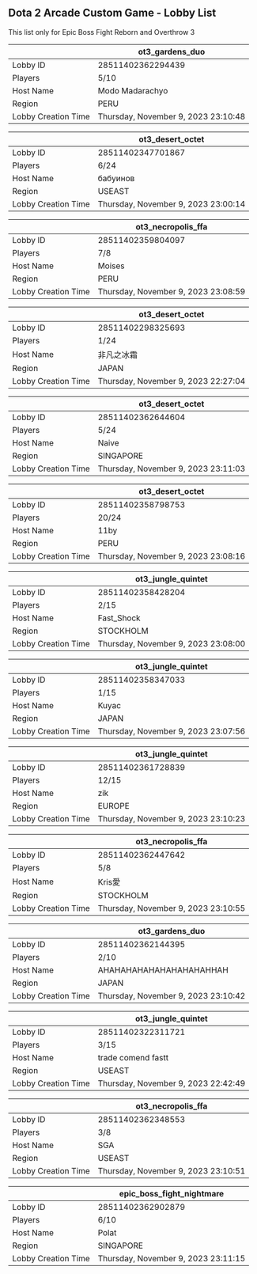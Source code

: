 ## Dota 2 Arcade Custom Game - Lobby List

This list only for Epic Boss Fight Reborn and Overthrow 3

|  | ot3_gardens_duo |
| ------ | ------ |
| Lobby ID | 28511402362294439 |
| Players | 5/10 |
| Host Name | Modo Madarachyo |
| Region | PERU |
| Lobby Creation Time | Thursday, November 9, 2023 23:10:48 |


|  | ot3_desert_octet |
| ------ | ------ |
| Lobby ID | 28511402347701867 |
| Players | 6/24 |
| Host Name | бабуинов |
| Region | USEAST |
| Lobby Creation Time | Thursday, November 9, 2023 23:00:14 |


|  | ot3_necropolis_ffa |
| ------ | ------ |
| Lobby ID | 28511402359804097 |
| Players | 7/8 |
| Host Name | Moises |
| Region | PERU |
| Lobby Creation Time | Thursday, November 9, 2023 23:08:59 |


|  | ot3_desert_octet |
| ------ | ------ |
| Lobby ID | 28511402298325693 |
| Players | 1/24 |
| Host Name | 非凡之冰霜 |
| Region | JAPAN |
| Lobby Creation Time | Thursday, November 9, 2023 22:27:04 |


|  | ot3_desert_octet |
| ------ | ------ |
| Lobby ID | 28511402362644604 |
| Players | 5/24 |
| Host Name | Naive |
| Region | SINGAPORE |
| Lobby Creation Time | Thursday, November 9, 2023 23:11:03 |


|  | ot3_desert_octet |
| ------ | ------ |
| Lobby ID | 28511402358798753 |
| Players | 20/24 |
| Host Name | 11by |
| Region | PERU |
| Lobby Creation Time | Thursday, November 9, 2023 23:08:16 |


|  | ot3_jungle_quintet |
| ------ | ------ |
| Lobby ID | 28511402358428204 |
| Players | 2/15 |
| Host Name | Fast_Shock |
| Region | STOCKHOLM |
| Lobby Creation Time | Thursday, November 9, 2023 23:08:00 |


|  | ot3_jungle_quintet |
| ------ | ------ |
| Lobby ID | 28511402358347033 |
| Players | 1/15 |
| Host Name | Kuyac |
| Region | JAPAN |
| Lobby Creation Time | Thursday, November 9, 2023 23:07:56 |


|  | ot3_jungle_quintet |
| ------ | ------ |
| Lobby ID | 28511402361728839 |
| Players | 12/15 |
| Host Name | zik |
| Region | EUROPE |
| Lobby Creation Time | Thursday, November 9, 2023 23:10:23 |


|  | ot3_necropolis_ffa |
| ------ | ------ |
| Lobby ID | 28511402362447642 |
| Players | 5/8 |
| Host Name | Kris愛 |
| Region | STOCKHOLM |
| Lobby Creation Time | Thursday, November 9, 2023 23:10:55 |


|  | ot3_gardens_duo |
| ------ | ------ |
| Lobby ID | 28511402362144395 |
| Players | 2/10 |
| Host Name | AHAHAHAHAHAHAHAHAHAHHAH |
| Region | JAPAN |
| Lobby Creation Time | Thursday, November 9, 2023 23:10:42 |


|  | ot3_jungle_quintet |
| ------ | ------ |
| Lobby ID | 28511402322311721 |
| Players | 3/15 |
| Host Name | trade comend fastt |
| Region | USEAST |
| Lobby Creation Time | Thursday, November 9, 2023 22:42:49 |


|  | ot3_necropolis_ffa |
| ------ | ------ |
| Lobby ID | 28511402362348553 |
| Players | 3/8 |
| Host Name | SGA |
| Region | USEAST |
| Lobby Creation Time | Thursday, November 9, 2023 23:10:51 |


|  | epic_boss_fight_nightmare |
| ------ | ------ |
| Lobby ID | 28511402362902879 |
| Players | 6/10 |
| Host Name | Polat |
| Region | SINGAPORE |
| Lobby Creation Time | Thursday, November 9, 2023 23:11:15 |


